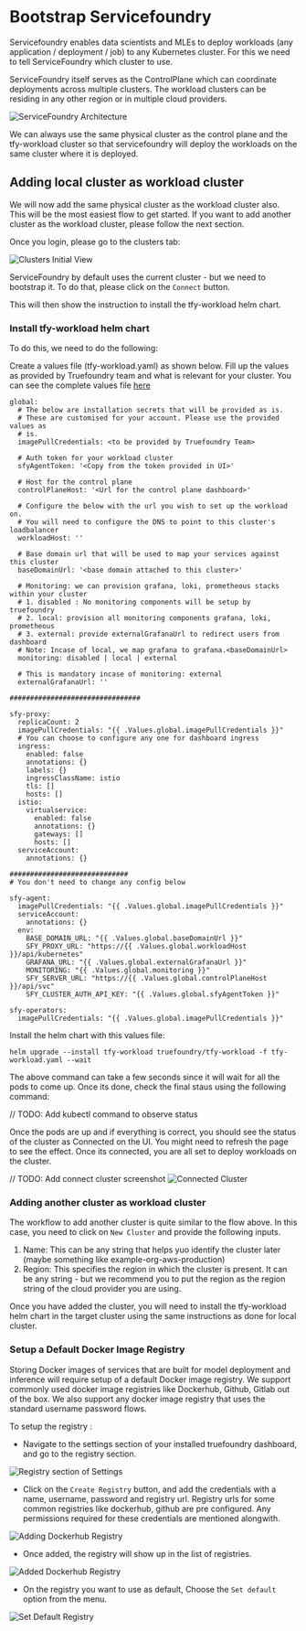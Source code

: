 # Bootstrap Servicefoundry

Servicefoundry enables data scientists and MLEs to deploy workloads (any application / deployment / job) to 
any Kubernetes cluster. For this we need to tell ServiceFoundry which cluster to use. 

ServiceFoundry itself serves as the ControlPlane which can coordinate deployments across multiple clusters. The workload
clusters can be residing in any other region or in multiple cloud providers. 

![ServiceFoundry Architecture](../assets/servicefoundry-architecture.png)

We can always use the same physical cluster as the control plane and the tfy-workload cluster so that servicefoundry will deploy the 
workloads on the same cluster where it is deployed.

## Adding local cluster as workload cluster

We will now add the same physical cluster as the workload cluster also. This will be the most easiest flow to get started. If you want to add
another cluster as the workload cluster, please follow the next section. 

Once you login, please go to the clusters tab:

![Clusters Initial View](../assets/cluster-start.png)

ServiceFoundry by default uses the current cluster - but we need to bootstrap it. To do that, please click on the `Connect` button.

This will then show the instruction to install the tfy-workload helm chart.

### Install tfy-workload helm chart

To do this, we need to do the following:

Create a values file (tfy-workload.yaml) as shown below. Fill up the values as provided by Truefoundry team
and what is relevant for your cluster. You can see the complete values file [here](https://github.com/truefoundry/charts/blob/main/charts/tfy-workload/values.yaml)

```
global:
  # The below are installation secrets that will be provided as is.
  # These are customised for your account. Please use the provided values as
  # is.
  imagePullCredentials: <to be provided by Truefoundry Team>

  # Auth token for your workload cluster
  sfyAgentToken: '<Copy from the token provided in UI>'

  # Host for the control plane
  controlPlaneHost: '<Url for the control plane dashboard>'

  # Configure the below with the url you wish to set up the workload on.
  # You will need to configure the DNS to point to this cluster's loadbalancer
  workloadHost: ''

  # Base domain url that will be used to map your services against this cluster
  baseDomainUrl: '<base domain attached to this cluster>'

  # Monitoring: we can provision grafana, loki, prometheous stacks within your cluster
  # 1. disabled : No monitoring components will be setup by truefoundry
  # 2. local: provision all monitoring components grafana, loki, prometheous
  # 3. external: provide externalGrafanaUrl to redirect users from dashboard
  # Note: Incase of local, we map grafana to grafana.<baseDomainUrl>
  monitoring: disabled | local | external

  # This is mandatory incase of monitoring: external
  externalGrafanaUrl: ''

################################

sfy-proxy:
  replicaCount: 2
  imagePullCredentials: "{{ .Values.global.imagePullCredentials }}"
  # You can choose to configure any one for dashboard ingress
  ingress:
    enabled: false
    annotations: {}
    labels: {}
    ingressClassName: istio
    tls: []
    hosts: []
  istio:
    virtualservice:
      enabled: false
      annotations: {}
      gateways: []
      hosts: []
  serviceAccount:
    annotations: {}

#############################
# You don't need to change any config below

sfy-agent:
  imagePullCredentials: "{{ .Values.global.imagePullCredentials }}"
  serviceAccount:
    annotations: {}
  env:
    BASE_DOMAIN_URL: "{{ .Values.global.baseDomainUrl }}"
    SFY_PROXY_URL: "https://{{ .Values.global.workloadHost }}/api/kubernetes"
    GRAFANA_URL: "{{ .Values.global.externalGrafanaUrl }}"
    MONITORING: "{{ .Values.global.monitoring }}"
    SFY_SERVER_URL: "https://{{ .Values.global.controlPlaneHost }}/api/svc"
    SFY_CLUSTER_AUTH_API_KEY: "{{ .Values.global.sfyAgentToken }}"

sfy-operators:
  imagePullCredentials: "{{ .Values.global.imagePullCredentials }}"
```

Install the helm chart with this values file:

```
helm upgrade --install tfy-workload truefoundry/tfy-workload -f tfy-workload.yaml --wait
```

The above command can take a few seconds since it will wait for all the pods to come up. Once its done, check
the final staus using the following command:

// TODO: Add kubectl command to observe status

Once the pods are up and if everything is correct, you should see the status of the cluster as Connected on the UI. You might need to refresh the page to see the effect. Once its connected, you are all set to deploy workloads on the cluster.

// TODO: Add connect cluster screenshot
![Connected Cluster](../assets/connected-cluster.png)


### Adding another cluster as workload cluster

The workflow to add another cluster is quite similar to the flow above. In this case, you need to click on `New Cluster` and provide the following inputs. 

1. Name: This can be any string that helps yuo identify the cluster later (maybe something like example-org-aws-production)
2. Region: This specifies the region in which the cluster is present. It can be any string - but we recommend you to put the region as the region string of the cloud provider you are using. 

Once you have added the cluster, you will need to install the tfy-workload helm chart in the target cluster using the same instructions as done for local cluster. 

### Setup a Default Docker Image Registry

Storing Docker images of services that are built for model deployment and inference will require setup of a default Docker image registry. We support commonly used docker image registries like 
Dockerhub, Github, Gitlab out of the box. We also support any docker image registry that uses the standard username password flows. 

To setup the registry :

- Navigate to the settings section of your installed truefoundry dashboard, and go to the registry section. 

![Registry section of Settings](../assets/registry-section-of-settings.png)

- Click on the `Create Registry` button, and add the credentials with a name, username, password and registry url. Registry urls for some common registries like dockerhub, github are pre configured. Any permissions required for these credentials are mentioned alongwith.

![Adding Dockerhub Registry](../assets/adding-dockerhub-registry.png)

- Once added, the registry will show up in the list of registries. 

![Added Dockerhub Registry](../assets/added-dockerhub-registry.png)

- On the registry you want to use as default, Choose the `Set default` option from the menu.

![Set Default Registry](../assets/set-default-registry.png)